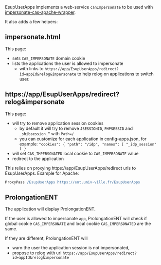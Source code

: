 EsupUserApps implements a web-service ``canImpersonate`` to be used with [impersonate-cas-apache-wrapper](https://github.com/prigaux/impersonate-cas-apache-wrapper).

It also adds a few helpers:

impersonate.html
----------------

This page:
* sets ``CAS_IMPERSONATE`` domain cookie
* lists the applications the user is allowed to impersonate
  * with links to ``https://app/EsupUserApps/redirect?id=appId&relog&impersonate`` to help relog on applications to switch user.

https://app/EsupUserApps/redirect?relog&impersonate
--------------------------

This page:
* will try to remove application session cookies
  * by default it will try to remove ``JSESSIONID``, ``PHPSESSID`` and ``_shibsession_``* with ``Path=/``
  * you can customize for each application in config-apps.json, for example: ``"cookies": { "path": "/idp", "names": [ "_idp_session" ] }``
* will set ``CAS_IMPERSONATED`` local cookie to ``CAS_IMPERSONATE`` value
* redirect to the application

This relies on proxying https://app/EsupUserApps/redirect urls to EsupUserApps. Example for Apache:
```apache
ProxyPass /EsupUserApps https://ent.univ-ville.fr/EsupUserApps
```

ProlongationENT
---------------

The application will display ProlongationENT.

If the user is allowed to impersonate ``app``, ProlongationENT will check if global cookie ``CAS_IMPERSONATE`` and local cookie ``CAS_IMPERSONATED`` are the same.

If they are different, ProlongationENT will
* warn the user the application session is not impersonated,
* propose to relog with url ``https://app/EsupUserApps/redirect?id=appId&relog&impersonate``